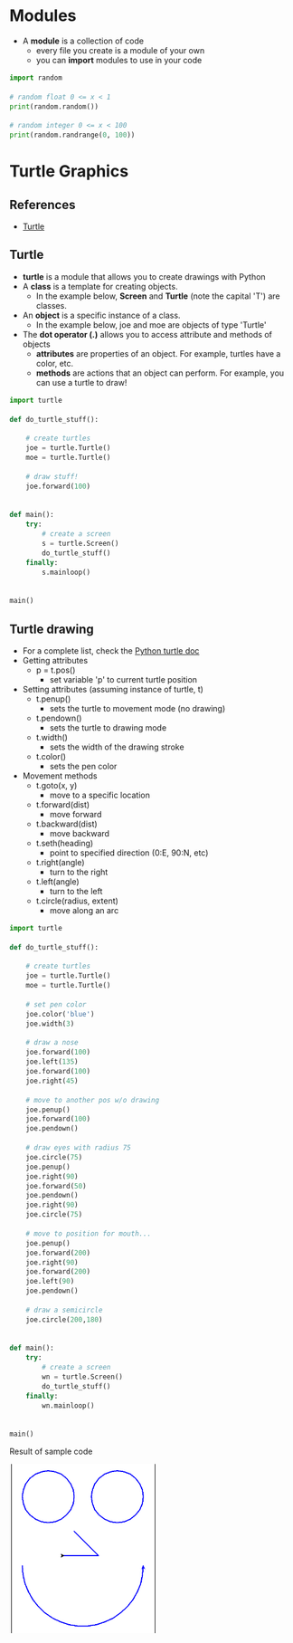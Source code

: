 # Modules 

- A **module** is a collection of code
    - every file you create is a module of your own
    - you can **import** modules to use in your code 

```python
import random

# random float 0 <= x < 1
print(random.random())

# random integer 0 <= x < 100
print(random.randrange(0, 100))
```

# Turtle Graphics

## References

- [Turtle](https://docs.python.org/3.4/library/turtle.html)

## Turtle

- **turtle** is a module that allows you to create drawings with Python
- A **class** is a template for creating objects.
    - In the example below, **Screen** and **Turtle** (note the capital 'T') are classes.
- An **object** is a specific instance of a class.
    - In the example below, joe and moe are objects of type 'Turtle'
- The **dot operator (.)** allows you to access attribute and methods of objects
    - **attributes** are properties of an object. For example, turtles have a color, etc.
    - **methods** are actions that an object can perform. For example, you can use a turtle to draw!

```python
import turtle

def do_turtle_stuff():

    # create turtles
    joe = turtle.Turtle()
    moe = turtle.Turtle()

    # draw stuff!
    joe.forward(100)


def main():  
    try:  
        # create a screen
        s = turtle.Screen()
        do_turtle_stuff()
    finally:
        s.mainloop()


main()
```

## Turtle drawing

- For a complete list, check the [Python turtle doc](https://docs.python.org/3.4/library/turtle.html)
- Getting attributes
    - p = t.pos()
        - set variable 'p' to current turtle position
- Setting attributes (assuming instance of turtle, t)
    - t.penup() 
        - sets the turtle to movement mode (no drawing)
    - t.pendown()
        - sets the turtle to drawing mode
    - t.width()
        - sets the width of the drawing stroke
    - t.color()
        - sets the pen color
- Movement methods
    - t.goto(x, y)
        - move to a specific location
    - t.forward(dist)
        - move forward
    - t.backward(dist)
        - move backward
    - t.seth(heading)
        - point to specified direction (0:E, 90:N, etc)
    - t.right(angle)
        - turn to the right
    - t.left(angle)
        - turn to the left
    - t.circle(radius, extent)
        - move along an arc
```python
import turtle

def do_turtle_stuff():

    # create turtles
    joe = turtle.Turtle()
    moe = turtle.Turtle()

    # set pen color
    joe.color('blue')
    joe.width(3)

    # draw a nose
    joe.forward(100)
    joe.left(135)
    joe.forward(100)
    joe.right(45)

    # move to another pos w/o drawing
    joe.penup()
    joe.forward(100)
    joe.pendown()

    # draw eyes with radius 75
    joe.circle(75)
    joe.penup()
    joe.right(90)
    joe.forward(50)
    joe.pendown()
    joe.right(90)
    joe.circle(75)

    # move to position for mouth...
    joe.penup()
    joe.forward(200)
    joe.right(90)
    joe.forward(200)
    joe.left(90)
    joe.pendown()
 
    # draw a semicircle
    joe.circle(200,180)


def main(): 
    try:  
        # create a screen
        wn = turtle.Screen()
        do_turtle_stuff()
    finally:
        wn.mainloop()


main()
```

Result of sample code

![](graphics/face.png)